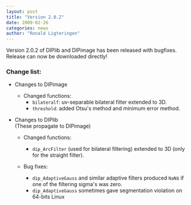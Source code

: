 ```yaml
---
layout: post
title: "Version 2.0.2"
date: 2009-02-26
categories: news
author: "Ronald Ligteringen"
---
```


Version 2.0.2 of DIPlib and DIPimage has been released with bugfixes. Release can now be downloaded directly!

<h3>Change list:</h3>

- Changes to DIPimage

    - Changed functions:
        - `bilateralf`: uv-separable bilateral filter extended to 3D.
        - `threshold`: added Otsu's method and minimum error method.

- Changes to DIPlib  
(These propagate to DIPimage)

    - Changed functions:
        - `dip_ArcFilter` (used for bilateral filtering) extended to 3D (only for the straight filter).

    - Bug fixes:
        - `dip_AdaptiveGauss` and similar adaptive filters produced `NaN`s if one of the filtering sigma's was zero.
        - `dip_AdaptiveGauss` sometimes gave segmentation violation on 64-bits Linux
